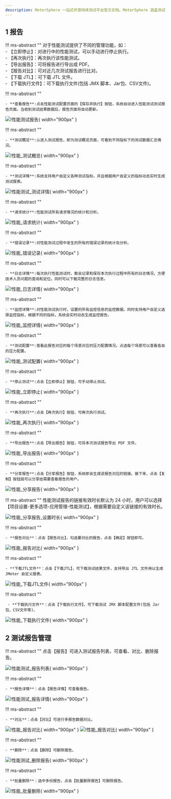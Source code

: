 ```yaml
---
description: MeterSphere 一站式开源持续测试平台官方文档。MeterSphere 涵盖测试管理、接口测试、UI 测试和性能测试等功能，全面兼容 JMeter、Selenium 等主流开源标准，有效助力开发和测试团队充分利用云弹性进行高度可 扩展的自动化测试，加速高质量的软件交付。
---
```


## 1 报告
!!! ms-abstract ""
	对于性能测试提供了不同的管理功能，如：<br />
    -   【立即停止】：对进行中的性能测试，可以手动进行停止执行。<br />
    -   【再次执行】：再次执行该性能测试。<br />
    -   【导出报告】：可将报告进行导出成 PDF。<br />
    -   【报告对比】：可对近几次测试报告进行比对。<br />
    -   【下载 JTL】：可下载 JTL 文件。<br />
    -   【下载执行文件】：可下载执行文件(包括 JMX 脚本、Jar包、CSV文件)。<br />

!!! ms-abstract ""

    - **查看报告**:点击性能测试配置页面的【保存并执行】按钮，系统自动进入性能测试测试报告页面。当收到测试结果数据后，报告页面将自动更新。
![!性能测试报告](../../img/performance/性能测试_报告.png){ width="900px" }

!!! ms-abstract ""

    - **测试概览**:认进入测试报告，即为测试概览页面，可看到不同指标下的测试数据汇总情况。

![!性能_测试概览](../../img/performance/性能_测试概览.png){ width="900px" }

!!! ms-abstract ""

    - **测试详情**:系统支持用户自定义各种测试指标，并且根据用户自定义的指标动态实时生成测试报表。

![!性能测试_测试详情](../../img/performance/性能测试_测试详情.png){ width="900px" }

!!! ms-abstract ""

    - **请求统计**:性能测试所有请求情况的统计和分析。

![!性能_请求统计](../../img/performance/性能_请求统计.png){ width="900px" }

!!! ms-abstract ""

    - **错误记录**:对性能测试过程中发生的所有的错误记录的统计及分析。

![!性能_错误记录](../../img/performance/性能_错误记录.png){ width="900px" }


!!! ms-abstract ""

    - **日志详情**:每次执行性能测试时，都会记录和保存本次执行过程中所有的日志情况，方便技术人员问题的查阅和定位。同时可以下载完整的日志信息。
![!性能_日志详情](../../img/performance/性能_日志详情.png){ width="900px" }

!!! ms-abstract ""

    - **监控详情**:对性能测试执行时，设置的所有监控信息的监控数据。同时支持用户自定义选择监控指标，根据不同的指标，系统会实时动态生成监控报告。

![!性能_监控详情](../../img/performance/性能_监控详情.png){ width="900px" }

!!! ms-abstract ""

    - **测试配置**:查看此报告对应的每个场景对应的压力配置情况。点选每个场景可以查看各自的压力配置。

![!性能_测试配置](../../img/performance/性能_测试配置.png){ width="900px" }

!!! ms-abstract ""

    - **停止测试**:点击【立即停止】按钮，可手动停止测试。

![!性能_立即停止](../../img/performance/性能_立即停止.png){ width="900px" }

!!! ms-abstract ""

    - **再次执行**:点击【再次执行】按钮，可再次执行测试。

![!性能_再次执行](../../img/performance/性能_再次执行.png){ width="900px" }

!!! ms-abstract ""

    - **导出报告**:点击【导出报告】按钮，可将本次测试报告导出 PDF 文件。

![!性能_导出报告](../../img/performance/性能_导出报告.png){ width="900px" }

!!! ms-abstract ""

    - **分享报告**:点击【分享报告】按钮，系统即会生成该报告对应的链接。接下来，点击【复制】按钮就可以分享给需要查看报告的用户。

![!性能_分享报告](../../img/performance/性能_分享报告.png){ width="900px" }

!!! ms-abstract ""
    性能测试报告的链接有效时长默认为 24 小时，用户可以选择【项目设置-更多选项-应用管理-性能测试】，根据需要自定义该链接的有效时长。

![!性能_分享报告_设置时长](../../img/performance/性能_分享报告_设置时长.png){ width="900px" }

!!! ms-abstract ""

    - **报告对比**：点击【报告对比】，勾选要对比的报告，点击【确定】按钮即可。

![!性能_报告对比](../../img/performance/性能_报告对比.png){ width="900px" }

!!! ms-abstract ""

    - **下载JTL文件**：点击【下载JTL】，可下载测试结果文件，支持导出 JTL 文件用以生成 JMeter 自定义报表。

![!性能_下载JTL文件](../../img/performance/性能_下载JTL文件.png){ width="900px" }

!!! ms-abstract ""

     - **下载执行文件**：点击【下载执行文件】，可下载测试 JMX 脚本配置文件(包括 Jar包、CSV文件等)。

![!性能_下载执行文件](../../img/performance/性能_下载执行文件.png){ width="900px" }

## 2 测试报告管理
!!! ms-abstract ""
    点击【报告】可进入测试报告列表，可查看、对比、删除报告。

![!性能测试_报告列表](../../img/performance/性能测试_报告列表.png){ width="900px" }

!!! ms-abstract ""

    - **报告详情**：点击【报告详情】可查看报告。

![!性能测试_报告详情](../../img/performance/性能测试_报告详情.png){ width="900px" }

!!! ms-abstract ""

    - **对比**：点击【对比】可进行多报告数据对比。

![!性能_报告对比](../../img/performance/性能_测试报告对比.png){ width="900px" }
![!性能_报告对比](../../img/performance/性能_测试报告对比2.png){ width="900px" }

!!! ms-abstract ""

    - **删除**：点击【删除】可删除报告。

![!性能测试_删除报告](../../img/performance/性能测试_删除报告.png){ width="900px" }

!!! ms-abstract ""
    
    - **批量删除**：选中多份报告，点击【批量删除报告】可删除报告。
![!性能_批量删除](../../img/performance/性能_批量删除.png){ width="900px" }